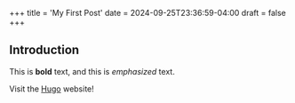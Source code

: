 +++
title = 'My First Post'
date = 2024-09-25T23:36:59-04:00
draft = false
+++
## Introduction

This is **bold** text, and this is *emphasized* text.

Visit the [Hugo](https://gohugo.io) website!
